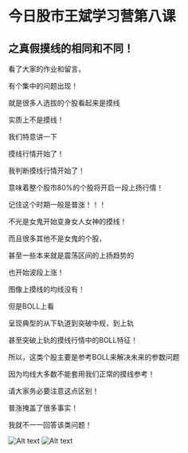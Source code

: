 # 今日股市王斌学习营第八课
 ## 之真假摸线的相同和不同！


看了大家的作业和留言，

有个集中的问题出现！

就是很多人选拔的个股看起来是摸线

实质上不是摸线！

我们特意讲一下

摸线行情开始了！

我判断摸线行情开始了！

意味着整个股市80%的个股将开启一段上扬行情！

记住这个时期一般是普涨！！！

不光是女鬼开始变身女人女神的摸线！

而且很多其他不是女鬼的个股，

甚至一些本来就是震荡区间的上扬趋势的

也开始波段上涨！

图像上摸线的均线没有！

但是BOLL上看

呈现典型的从下轨道到突破中规，到上轨

甚至突破上轨的摸线行情中的BOLL特征！

所以，这类个股主要是参考BOLL来解决未来的参数问题

因为均线大多数不能套用我们正常的摸线参考！

请大家务必要注意这点区别！

普涨掩盖了很多事实！

我就不一一回答该类问题！

![Alt text](http://imagev2.xmcdn.com/group68/M0B/89/C7/wKgMeF3sp2WhO1P_AAG_bu25-M8744.png!op_type=0&unlimited=1)
![Alt text](http://imagev2.xmcdn.com/group68/M0B/89/C8/wKgMeF3sp2ygwmgbAAHncSW24Jc141.png!op_type=0&unlimited=1)